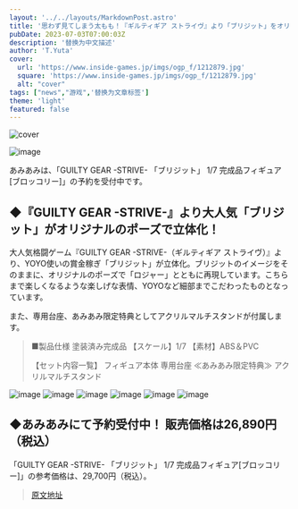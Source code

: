 ```yaml
---
layout: '../../layouts/MarkdownPost.astro'
title: '思わず見てしまう太もも！『ギルティギア ストライヴ』より「ブリジット」をオリジナルポーズで立体化'
pubDate: 2023-07-03T07:00:03Z
description: '替换为中文描述'
author: 'T.Yuta'
cover:
  url: 'https://www.inside-games.jp/imgs/ogp_f/1212879.jpg'
  square: 'https://www.inside-games.jp/imgs/ogp_f/1212879.jpg'
  alt: "cover"
tags: ["news","游戏",'替换为文章标签']
theme: 'light'
featured: false
---
```


![cover](https://www.inside-games.jp/imgs/ogp_f/1212879.jpg)

![image](https://www.inside-games.jp/imgs/zoom/1212875.jpg)

あみあみは、「GUILTY GEAR -STRIVE- 「ブリジット」 1/7 完成品フィギュア[ブロッコリー]」の予約を受付中です。

## ◆『GUILTY GEAR -STRIVE-』より大人気「ブリジット」がオリジナルのポーズで立体化！

大人気格闘ゲーム『GUILTY GEAR -STRIVE-（ギルティギア ストライヴ）』より、YOYO使いの賞金稼ぎ「ブリジット」が立体化。ブリジットのイメージをそのままに、オリジナルのポーズで「ロジャー」とともに再現しています。こちらまで楽しくなるような楽しげな表情、YOYOなど細部までこだわったものとなっています。

また、専用台座、あみあみ限定特典としてアクリルマルチスタンドが付属します。

> ■製品仕様
> 塗装済み完成品
> 【スケール】1/7
> 【素材】ABS＆PVC
> 
> 【セット内容一覧】
> フィギュア本体
> 専用台座
> ≪あみあみ限定特典≫
> アクリルマルチスタンド

![image](https://www.inside-games.jp/imgs/zoom/1212876.jpg)
![image](https://www.inside-games.jp/imgs/zoom/1212866.jpg)
![image](https://www.inside-games.jp/imgs/zoom/1212867.jpg)
![image](https://www.inside-games.jp/imgs/zoom/1212869.jpg)
![image](https://www.inside-games.jp/imgs/zoom/1212873.jpg)
![image](https://www.inside-games.jp/imgs/zoom/1212874.jpg)

## ◆あみあみにて予約受付中！ 販売価格は26,890円（税込）

「GUILTY GEAR -STRIVE- 「ブリジット」 1/7 完成品フィギュア[ブロッコリー]」の参考価格は、29,700円（税込）。

>[原文地址](https://www.inside-games.jp/article/2023/07/03/146962.html)  